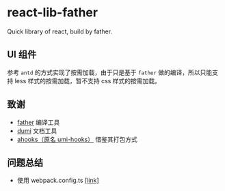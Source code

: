 # react-lib-father

Quick library of react, build by father.

## UI 组件

参考 `antd` 的方式实现了按需加载，由于只是基于 `father` 做的编译，所以只能支持 less 样式的按需加载，暂不支持 css 样式的按需加载。

## 致谢

- [father](https://github.com/umijs/father/tree/2.x) 编译工具
- [dumi](https://github.com/umijs/dumi) 文档工具
- [ahooks（原名 umi-hooks）](https://github.com/alibaba/hooks/tree/1.x) 借鉴其打包方式

## 问题总结

- 使用 webpack.config.ts [[link]](https://webpack.js.org/configuration/configuration-languages/#typescript)
